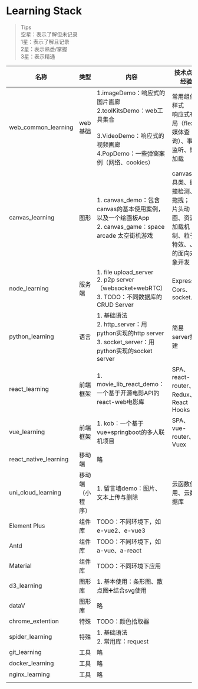 # Learning Stack

> Tips<br />
> 空星：表示了解但未记录<br />
> 1星：表示了解且记录<br />2星：表示熟悉/掌握<br />3星：表示精通

| 名称                  | 类型             | 内容                                                         | 技术点与经验                                                 | Status                                            |
| --------------------- | ---------------- | ------------------------------------------------------------ | ------------------------------------------------------------ | ------------------------------------------------- |
| web_common_learning   | web基础          | 1.imageDemo：响应式的图片画廊<br />2.toolKitsDemo：web工具集合<br /><br />3.VideoDemo：响应式的视频画廊<br />4.PopDemo：一些弹窗案例（网络、cookies） | 常用组件样式<br />响应式布局（flex、媒体查询）、事件监听、懒加载 | ★★☆<br />[Details](web_common_learning/README.md) |
| canvas_learning       | 图形             | 1. canvas_demo：包含canvas的基本使用案例，以及一个绘画板App<br />2. canvas_game：space arcade 太空街机游戏 | canvas工具类、碰撞检测、拖拽；<br />片头动画、资源加载机制、粒子特效、JS的面向对象开发 | ★★☆<br />[Details](canvas_learning/readme.md)     |
| node_learning         | 服务端           | 1. file upload_server<br />2. p2p server（websocket+webRTC）<br />3. TODO：不同数据库的CRUD Server | Express、Cors、socket.io                                     | ★☆☆<br />                                         |
| python_learning       | 语言             | 1. 基础语法<br />2. http_server：用python实现的http server<br />3. socket_server：用python实现的socket server | 简易server搭建                                               | ★☆☆                                               |
| react_learning        | 前端框架         | 1. movie_lib_react_demo：一个基于开源电影API的react-web电影库 | SPA、react-router、Redux、React Hooks                        | ★★☆                                               |
| vue_learning          | 前端框架         | 1. kob：一个基于vue+springboot的多人联机项目                 | SPA、vue-router、Vuex                                        | ★★☆                                               |
| react_native_learning | 移动端           | 略                                                           |                                                              | ★☆☆                                               |
| uni_cloud_learning    | 移动端（小程序） | 1. 留言墙demo：图片、文本上传与删除                          | 云函数使用、云数据库                                         | ★☆☆                                               |
| Element Plus          | 组件库           | TODO：不同环境下，如e-vue2、e-vue3                           |                                                              | ☆☆☆                                               |
| Antd                  | 组件库           | TODO：不同环境下，如a-vue、a-react                           |                                                              | ☆☆☆                                               |
| Material              | 组件库           | TODO：不同环境下应用                                         |                                                              | ☆☆☆                                               |
| d3_learning           | 图形库           | 1. 基本使用：条形图、散点图➕结合svg使用                      |                                                              | ★☆☆                                               |
| dataV                 | 图形库           | 略                                                           |                                                              | ☆☆☆                                               |
| chrome_extention      | 特殊             | TODO：颜色拾取器                                             |                                                              | ☆☆☆                                               |
| spider_learning       | 特殊             | 1. 基础语法<br />2. 常用库：request                          |                                                              | ☆☆☆                                               |
| git_learning          | 工具             | 略                                                           |                                                              | ★★☆                                               |
| docker_learning       | 工具             | 略                                                           |                                                              | ☆☆☆                                               |
| nginx_learning        | 工具             | 略                                                           |                                                              | ☆☆☆                                               |
|                       |                  |                                                              |                                                              |                                                   |


